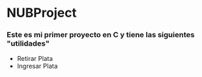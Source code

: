 # NUBProject
### Este es mi primer proyecto en C y tiene las siguientes "utilidades"
* Retirar Plata
* Ingresar Plata
